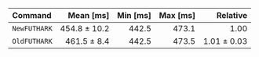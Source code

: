 | Command | Mean [ms] | Min [ms] | Max [ms] | Relative |
|:---|---:|---:|---:|---:|
| `NewFUTHARK` | 454.8 ± 10.2 | 442.5 | 473.1 | 1.00 |
| `OldFUTHARK` | 461.5 ± 8.4 | 442.5 | 473.5 | 1.01 ± 0.03 |
